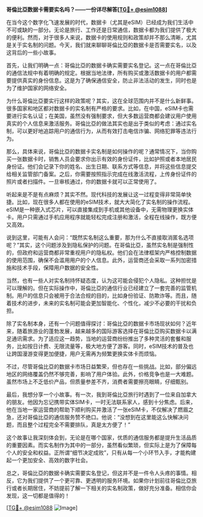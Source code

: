 **哥倫比亞数据卡需要实名吗？——一份详尽解答[[TG💪+ @esim1088](https://t.me/s/esim1088)]**

在当今这个数字化飞速发展的时代，数据卡（尤其是eSIM）已经成为我们生活中不可或缺的一部分。无论是旅行、工作还是日常通信，数据卡都为我们提供了极大的便利。然而，对于很多人来说，数据卡的使用规则和政策却并不那么清晰，尤其是关于实名制的问题。今天，我们就来聊聊哥倫比亞的数据卡是否需要实名，以及这背后的一些小故事。

首先，让我们明确一点：哥倫比亞的数据卡确实需要实名登记。这一点在哥倫比亞的通信法规中有着明确的规定。根据当地法律，所有购买或激活数据卡的用户都需要提供真实的身份信息。这是为了确保通信安全，防止非法活动的发生，同时也是为了维护国家的网络安全。

为什么哥倫比亞要实行这样的政策呢？其实，这在全球范围内并不是什么新鲜事。很多国家和地区都对数据卡的实名制有严格的要求。比如，在中国，eSIM卡也需要进行实名认证；在美国，虽然没有强制要求，但大多数运营商都会建议用户使用真实的个人信息来激活服务。哥倫比亞的做法其实也是出于类似的考虑：通过实名制，可以更好地追踪用户的通信行为，从而有效打击电信诈骗、网络犯罪等违法行为。

那么，具体来说，哥倫比亞的数据卡实名制是如何操作的呢？通常情况下，当你购买一张数据卡时，销售人员会要求你出示有效的身份证件，比如护照或者本地居民身份证。他们会记录下你的姓名、出生日期、联系方式等信息，并将这些信息提交给相关监管部门备案。之后，你需要按照指示完成在线激活流程，上传身份证件的照片或者扫描件。一旦审核通过，你的数据卡就可以正常使用了。

听起来是不是有点麻烦？其实不然。现代科技的发展让这一过程变得非常简单快捷。比如，现在很多人都在使用的eSIM技术，就大大简化了实名制的操作流程。eSIM是一种嵌入式芯片，可以直接集成到手机或其他设备中，无需物理更换实体卡。用户只需通过手机应用程序就能轻松完成注册和激活，全程在线操作，既方便又高效。

说到这里，可能有人会问：“既然实名制这么重要，那为什么不直接取消匿名选项呢？”其实，这个问题涉及到隐私保护的问题。在哥倫比亞，虽然实名制是强制性的，但政府和运营商都非常重视用户的隐私权。他们会在法律框架内严格控制数据的使用范围，确保不会滥用用户的个人信息。此外，运营商还会采取一系列加密措施和技术手段，保障用户数据的安全性。

当然，也有一些人对实名制持怀疑态度，认为这可能会侵犯个人隐私。这种担忧是可以理解的。但在实际操作中，哥倫比亞的通信行业已经建立了一套完善的监管机制。用户的信息只会被用于合法合规的目的，比如身份验证、防欺诈等。而且，随着技术的进步，未来的实名制可能会更加智能化、个性化，减少不必要的干扰和负担。

除了实名制本身，还有一个问题值得探讨：哥倫比亞的数据卡市场现状如何？近年来，随着旅游业的蓬勃发展，越来越多的国际游客选择在哥倫比亞购买数据卡以满足通讯需求。为了适应这一趋势，当地的运营商纷纷推出了多种灵活的套餐和服务，比如按日计费、无限流量等，极大地方便了游客。同时，eSIM技术的普及也让跨国漫游变得更加便捷，用户无需再为频繁更换实体卡而烦恼。

不过，尽管哥倫比亞的数据卡市场日益繁荣，但也存在一些挑战。比如，部分偏远地区的网络覆盖仍然不够完善，影响了用户体验。此外，价格竞争也是一大难题。虽然市场上不乏低价产品，但质量参差不齐，消费者需要擦亮眼睛，仔细甄别。

最后，我想分享一个小故事。有一次，我到哥倫比亞旅行时遇到了一位来自加拿大的朋友。他因为忘记携带实体SIM卡，一时无法联系家人，感到十分焦虑。后来，他在当地一家运营商的帮助下顺利购买并激活了一张eSIM卡，不仅解决了燃眉之急，还对哥倫比亞的通信服务赞不绝口。他说：“没想到在这里能这么快解决问题，而且整个过程完全不需要排队，真是太方便了！”

这个故事让我深刻体会到，无论是在哪个国家，优质的通信服务都是提升生活品质的重要因素。而实名制作为其中的一部分，虽然看似繁琐，但实际上是为了保障每个人的安全和权益。正所谓“细节决定成败”，只有从每一个小环节入手，才能构建起一个更加安全、高效的数字社会。

总之，哥倫比亞的数据卡确实需要实名登记，但这并不是一件令人头疼的事情。相反，它为我们提供了一个更可靠、更透明的服务环境。如果你计划前往哥倫比亞旅行或者长期居住，不妨提前了解一下相关的实名制政策，做好充分准备。相信你会发现，这一切都是值得的！

[[TG💪+ @esim1088](https://t.me/s/esim1088) ![Image](https://i.postimg.cc/4NQfJmqS/Snipaste-2025-05-13-00-14-12.png)]